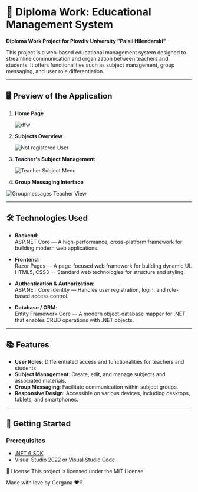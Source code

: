 # 📘 Diploma Work: Educational Management System

**Diploma Work Project for Plovdiv University "Paisii Hilendarski"**

This project is a web-based educational management system designed to streamline communication and organization between teachers and students. It offers functionalities such as subject management, group messaging, and user role differentiation.

---

## 🖥️ Preview of the Application

1. **Home Page**

   ![dfw](https://github.com/Geritychina/Diploma-work/assets/47117203/e0f4a449-54d0-4977-bacd-503f68a880c8)

3. **Subjects Overview**

   ![Not registered User](https://github.com/Geritychina/Diploma-work/assets/47117203/6403aee4-363f-4765-bb9b-3dbf559768da)

4. **Teacher's Subject Management**

   ![Teacher Subject Menu](https://github.com/Geritychina/Diploma-work/assets/47117203/f53e6d7a-2725-4e78-b3ec-aacac3393b0e)

5. **Group Messaging Interface**

  ![Groupmessages Teacher View](https://github.com/Geritychina/Diploma-work/assets/47117203/7a9da020-d4df-463e-9ff8-b19c7d20871e)

---

## 🛠️ Technologies Used

- **Backend**:  
  ASP.NET Core — A high-performance, cross-platform framework for building modern web applications.

- **Frontend**:  
  Razor Pages — A page-focused web framework for building dynamic UI.  
  HTML5, CSS3 — Standard web technologies for structure and styling.

- **Authentication & Authorization**:  
  ASP.NET Core Identity — Handles user registration, login, and role-based access control.

- **Database / ORM**:  
  Entity Framework Core — A modern object-database mapper for .NET that enables CRUD operations with .NET objects.

---

## 📚 Features

- **User Roles**: Differentiated access and functionalities for teachers and students.
- **Subject Management**: Create, edit, and manage subjects and associated materials.
- **Group Messaging**: Facilitate communication within subject groups.
- **Responsive Design**: Accessible on various devices, including desktops, tablets, and smartphones.

---

## 🚀 Getting Started

### Prerequisites

- [.NET 6 SDK](https://dotnet.microsoft.com/en-us/download/dotnet/6.0)
- [Visual Studio 2022](https://visualstudio.microsoft.com/vs/) or [Visual Studio Code](https://code.visualstudio.com/)

📄 License
This project is licensed under the MIT License.

Made with love by Gergana ❤®
